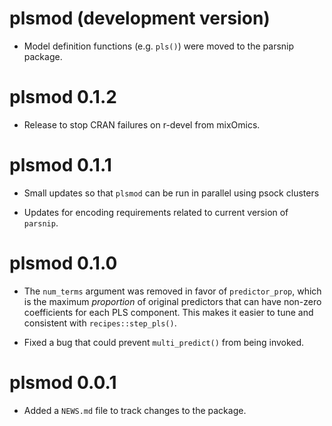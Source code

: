 # plsmod (development version)

* Model definition functions (e.g. `pls()`) were moved to the parsnip package.

# plsmod 0.1.2

 * Release to stop CRAN failures on r-devel from mixOmics. 
 
# plsmod 0.1.1

 * Small updates so that `plsmod` can be run in parallel using psock clusters 
 
 * Updates for encoding requirements related to current version of `parsnip`. 


# plsmod 0.1.0

* The `num_terms` argument was removed in favor of `predictor_prop`, which is the maximum _proportion_ of original predictors that can have non-zero coefficients for each PLS component. This makes it easier to tune and consistent with `recipes::step_pls()`. 

* Fixed a bug that could prevent `multi_predict()` from being invoked. 

# plsmod 0.0.1

* Added a `NEWS.md` file to track changes to the package.
